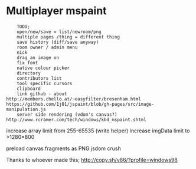Multiplayer mspaint
===

```
    TODO;
    open/new/save = list/newroom/png
    multiple pages /thing = different thing
    save history (diff/save anyway)
    room owner / admin menu
    nick
    drag an image on
    fix font
    native colour picker
    directory
    contributors list
    tool specific cursors
    clipboard
    link github - about
http://members.chello.at/~easyfilter/bresenham.html
https://github.com/1j01/jspaint/blob/gh-pages/src/image-manipulation.js
    server side rendering (vdom's canvas?)
http://www.rcramer.com/tech/windows/kbd_mspaint.shtml
```

increase array limit from 255-65535 (write helper)
increase imgData limit to >1280*800

preload canvas fragments as PNG
jsdom
crush

Thanks to whoever made this; http://copy.sh/v86/?profile=windows98
